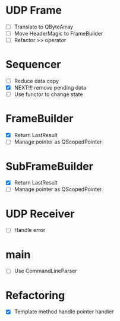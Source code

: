 # UDP Frame

- [ ] Translate to QByteArray
- [ ] Move HeaderMagic to FrameBuilder
- [ ] Refactor >> operator

# Sequencer

- [ ] Reduce data copy
- [x] NEXT!!! remove pending data
- [ ] Use functor to change state

# FrameBuilder

- [x] Return LastResult
- [ ] Manage pointer as QScopedPointer

# SubFrameBuilder

- [x] Return LastResult
- [ ] Manage pointer as QScopedPointer

# UDP Receiver

- [ ] Handle error

# main

- [ ] Use CommandLineParser

# Refactoring

- [x] Template method handle pointer handler